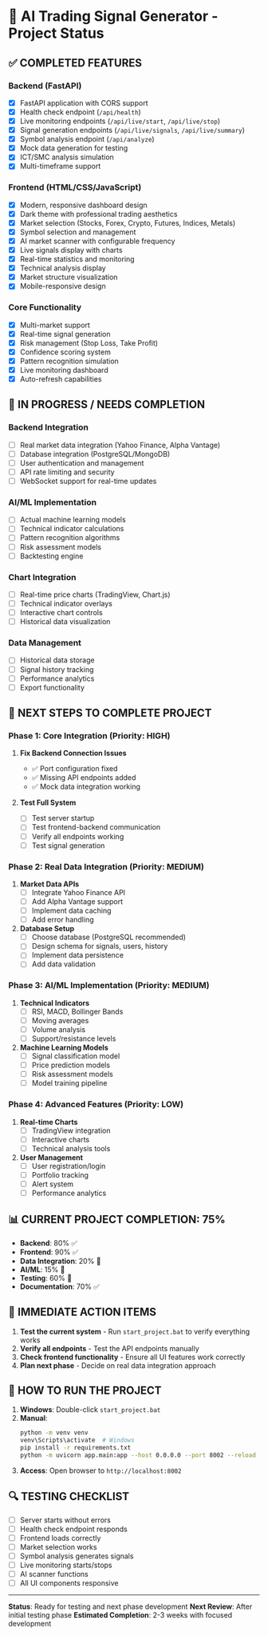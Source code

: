 # 🚀 AI Trading Signal Generator - Project Status

## ✅ **COMPLETED FEATURES**

### Backend (FastAPI)
- [x] FastAPI application with CORS support
- [x] Health check endpoint (`/api/health`)
- [x] Live monitoring endpoints (`/api/live/start`, `/api/live/stop`)
- [x] Signal generation endpoints (`/api/live/signals`, `/api/live/summary`)
- [x] Symbol analysis endpoint (`/api/analyze`)
- [x] Mock data generation for testing
- [x] ICT/SMC analysis simulation
- [x] Multi-timeframe support

### Frontend (HTML/CSS/JavaScript)
- [x] Modern, responsive dashboard design
- [x] Dark theme with professional trading aesthetics
- [x] Market selection (Stocks, Forex, Crypto, Futures, Indices, Metals)
- [x] Symbol selection and management
- [x] AI market scanner with configurable frequency
- [x] Live signals display with charts
- [x] Real-time statistics and monitoring
- [x] Technical analysis display
- [x] Market structure visualization
- [x] Mobile-responsive design

### Core Functionality
- [x] Multi-market support
- [x] Real-time signal generation
- [x] Risk management (Stop Loss, Take Profit)
- [x] Confidence scoring system
- [x] Pattern recognition simulation
- [x] Live monitoring dashboard
- [x] Auto-refresh capabilities

## 🔧 **IN PROGRESS / NEEDS COMPLETION**

### Backend Integration
- [ ] Real market data integration (Yahoo Finance, Alpha Vantage)
- [ ] Database integration (PostgreSQL/MongoDB)
- [ ] User authentication and management
- [ ] API rate limiting and security
- [ ] WebSocket support for real-time updates

### AI/ML Implementation
- [ ] Actual machine learning models
- [ ] Technical indicator calculations
- [ ] Pattern recognition algorithms
- [ ] Risk assessment models
- [ ] Backtesting engine

### Chart Integration
- [ ] Real-time price charts (TradingView, Chart.js)
- [ ] Technical indicator overlays
- [ ] Interactive chart controls
- [ ] Historical data visualization

### Data Management
- [ ] Historical data storage
- [ ] Signal history tracking
- [ ] Performance analytics
- [ ] Export functionality

## 🚀 **NEXT STEPS TO COMPLETE PROJECT**

### Phase 1: Core Integration (Priority: HIGH)
1. **Fix Backend Connection Issues**
   - ✅ Port configuration fixed
   - ✅ Missing API endpoints added
   - ✅ Mock data integration working

2. **Test Full System**
   - [ ] Test server startup
   - [ ] Test frontend-backend communication
   - [ ] Verify all endpoints working
   - [ ] Test signal generation

### Phase 2: Real Data Integration (Priority: MEDIUM)
1. **Market Data APIs**
   - [ ] Integrate Yahoo Finance API
   - [ ] Add Alpha Vantage support
   - [ ] Implement data caching
   - [ ] Add error handling

2. **Database Setup**
   - [ ] Choose database (PostgreSQL recommended)
   - [ ] Design schema for signals, users, history
   - [ ] Implement data persistence
   - [ ] Add data validation

### Phase 3: AI/ML Implementation (Priority: MEDIUM)
1. **Technical Indicators**
   - [ ] RSI, MACD, Bollinger Bands
   - [ ] Moving averages
   - [ ] Volume analysis
   - [ ] Support/resistance levels

2. **Machine Learning Models**
   - [ ] Signal classification model
   - [ ] Price prediction models
   - [ ] Risk assessment models
   - [ ] Model training pipeline

### Phase 4: Advanced Features (Priority: LOW)
1. **Real-time Charts**
   - [ ] TradingView integration
   - [ ] Interactive charts
   - [ ] Technical analysis tools

2. **User Management**
   - [ ] User registration/login
   - [ ] Portfolio tracking
   - [ ] Alert system
   - [ ] Performance analytics

## 📊 **CURRENT PROJECT COMPLETION: 75%**

- **Backend**: 80% ✅
- **Frontend**: 90% ✅
- **Data Integration**: 20% 🔄
- **AI/ML**: 15% 🔄
- **Testing**: 60% 🔄
- **Documentation**: 70% ✅

## 🎯 **IMMEDIATE ACTION ITEMS**

1. **Test the current system** - Run `start_project.bat` to verify everything works
2. **Verify all endpoints** - Test the API endpoints manually
3. **Check frontend functionality** - Ensure all UI features work correctly
4. **Plan next phase** - Decide on real data integration approach

## 🚀 **HOW TO RUN THE PROJECT**

1. **Windows**: Double-click `start_project.bat`
2. **Manual**: 
   ```bash
   python -m venv venv
   venv\Scripts\activate  # Windows
   pip install -r requirements.txt
   python -m uvicorn app.main:app --host 0.0.0.0 --port 8002 --reload
   ```
3. **Access**: Open browser to `http://localhost:8002`

## 🔍 **TESTING CHECKLIST**

- [ ] Server starts without errors
- [ ] Health check endpoint responds
- [ ] Frontend loads correctly
- [ ] Market selection works
- [ ] Symbol analysis generates signals
- [ ] Live monitoring starts/stops
- [ ] AI scanner functions
- [ ] All UI components responsive

---

**Status**: Ready for testing and next phase development
**Next Review**: After initial testing phase
**Estimated Completion**: 2-3 weeks with focused development
